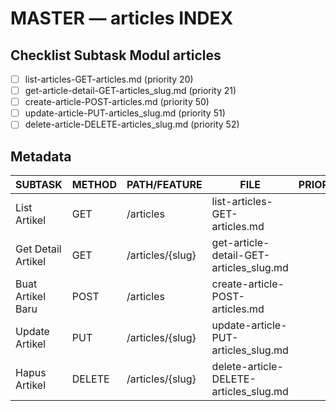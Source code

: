 # MASTER — articles INDEX

## Checklist Subtask Modul articles
- [ ] list-articles-GET-articles.md (priority 20)
- [ ] get-article-detail-GET-articles_slug.md (priority 21)
- [ ] create-article-POST-articles.md (priority 50)
- [ ] update-article-PUT-articles_slug.md (priority 51)
- [ ] delete-article-DELETE-articles_slug.md (priority 52)

## Metadata
| SUBTASK | METHOD | PATH/FEATURE | FILE | PRIORITY | DEPENDENCIES |
|---|---|---|---|---:|---|
| List Artikel | GET | /articles | list-articles-GET-articles.md | 20 | - |
| Get Detail Artikel | GET | /articles/{slug} | get-article-detail-GET-articles_slug.md | 21 | `list-articles-GET-articles.md` |
| Buat Artikel Baru | POST | /articles | create-article-POST-articles.md | 50 | `auth/admin-login` |
| Update Artikel | PUT | /articles/{slug} | update-article-PUT-articles_slug.md | 51 | `create-article-POST-articles.md` |
| Hapus Artikel | DELETE | /articles/{slug} | delete-article-DELETE-articles_slug.md | 52 | `create-article-POST-articles.md` |
